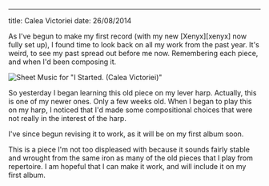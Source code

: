 ---
title: Calea Victoriei
date: 26/08/2014

As I've begun to make my first record
(with my new [Xenyx][xenyx] now fully set up),
I found time to look back on all my work
from the past year. It's weird, to see my past
spread out before me now. Remembering
each piece, and when I'd been composing it.

![Sheet Music for "I Started. (Calea Victoriei)"](https://s3.amazonaws.com/tumblingowl/sheet-music/Calea+Victoriei.png
"Please feel free to learn and share my music, under CC-BY-SA 4.0.")

So yesterday I began learning this
old piece on my lever harp. Actually,
this is one of my newer ones. Only
a few weeks old. When I began to play
this on my harp, I noticed that I'd made
some compositional choices that were
not really in the interest of the harp.

I've since begun revising it to work,
as it will be on my first album soon.

This is a piece I'm not too displeased with
because it sounds fairly stable and wrought
from the same iron as many of the
old pieces that I play from repertoire.
I am hopeful that I can make it work,
and will include it on my first album.
